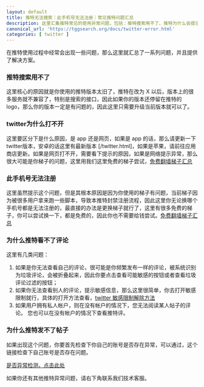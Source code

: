 ```yaml
---
layout: default
title: 推特无法搜索｜此手机号无法注册｜常见推特问题汇总
description: 这里汇集推特常见的使用异常问题，包括：推特搜索用不了、推特为什么会提示敏感内容、twitter为什么打不开、推特注册时手机号无法注册、为什么推特看不了评论、为什么推特发不了帖子等等常见推特使用过程中的问题。
canonical_url: 'https://tggsearch.org/docs/twitter-error.html'
categories: [ twitter ]
---
```

在推特使用过程中经常会出现一些问题，那么这里就汇总了一系列问题，并且提供了解决方案。

### 推特搜索用不了
这里核心的原因就是你使用的推特版本太旧了，推特在改为 X 以后，版本上的很多服务就不兼容了，特别是搜索的接口，因此如果你的版本还停留在推特的 logo，那么你的版本一定是有问题的，因此这里只需要升级当前版本就可以了。

### twitter为什么打不开
这里要区分下是什么原因，是 app 还是网页，如果是 app 的话，那么请更新一下twitter版本，安卓的话这里有最新版本 [/twitter.html]，如果是苹果，请前往应用商店更新。如果是网页打不开，需要看下提示的原因，如果是网络提示异常，那么很大可能是你梯子的问题，这里用我们这里免费的梯子尝试，[免费翻墙梯子汇总](./vpn-kl.html)

### 此手机号无法注册
这里虽然提示这个问题，但是其根本原因是因为你使用的梯子有问题，当前梯子因为被很多用户拿来跑一些脚本，导致本推特封禁注册流程，因此这里你无论换哪个手机号都是无法注册的，最直接的办法是更换梯子就行了，这里有很多免费的梯子，你可以尝试换一下，都是免费的，因此你也不需要给钱尝试。[免费翻墙梯子汇总](./vpn-kl.html)

### 为什么推特看不了评论
这里有几类问题：

1. 如果是你无法查看自己的评论，很可能是你频繁发布一样的评论，被系统识别为垃圾评论，会被折叠起来，因此你要点击查看可能敏感的按钮或者查看垃圾评论过滤的按钮；
2. 如果你无法查看别人的评论，提示敏感信息，那么这里很简单，你去打开敏感限制就行，具体的打开方法查看，[twitter 敏感限制解除方法](./twitter-spc.html)
3. 如果用户拥有私人帐户，则在没有帐户的情况下，您无法阅读某人帖子的评论。 您也可以在没有帐户的情况下查看推特评。

### 为什么推特发不了帖子
如果出现这个问题，你要首先检查下你自己的账号是否存在异常，可以通过，这个链接检查下自己账号是否存在问题。

[是否异常检测，点击此处](./302.html?target=https://shadowban.yuzurisa.com/)

如果你还有其他推特异常问题，请右下角联系我们技术客服。